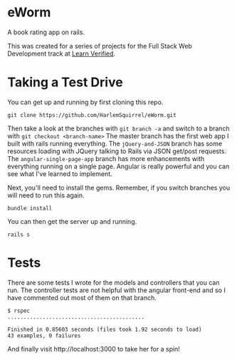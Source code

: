 # eWorm
A book rating app on rails.

This was created for a series of projects for the Full Stack Web Development track at [Learn Verified][learn-co].

# Taking a Test Drive
You can get up and running by first cloning this repo.
```
git clone https://github.com/HarlemSquirrel/eWorm.git
```
Then take a look at the branches with `git branch -a` and switch to a branch with `git checkout <branch-name>` The master branch has the first web app I built with rails running everything. The `jQuery-and-JSON` branch has some resources loading with JQuery talking to Rails via JSON get/post requests. The `angular-single-page-app` branch has more enhancements with everything running on a single page. Angular is really powerful and you can see what I've learned to implement.

Next, you'll need to install the gems. Remember, if you switch branches you will need to run this again.
```
bundle install
```

You can then get the server up and running.
```
rails s
```

# Tests
There are some tests I wrote for the models and controllers that you can run. The controller tests are not helpful with the angular front-end and so I have commented out most of them on that branch.
```
$ rspec
...........................................

Finished in 0.85603 seconds (files took 1.92 seconds to load)
43 examples, 0 failures
```

And finally visit http://localhost:3000 to take her for a spin!

[learn-co]: http://learn.co
